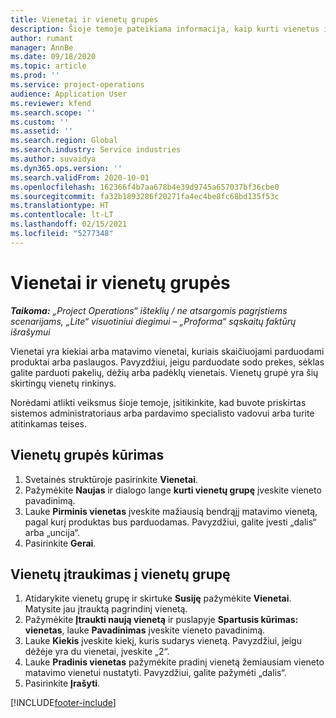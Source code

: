 ```yaml
---
title: Vienetai ir vienetų grupės
description: Šioje temoje pateikiama informacija, kaip kurti vienetus ir vienetų grupes programoje „Dynamics 365 Project Operations“.
author: rumant
manager: AnnBe
ms.date: 09/18/2020
ms.topic: article
ms.prod: ''
ms.service: project-operations
audience: Application User
ms.reviewer: kfend
ms.search.scope: ''
ms.custom: ''
ms.assetid: ''
ms.search.region: Global
ms.search.industry: Service industries
ms.author: suvaidya
ms.dyn365.ops.version: ''
ms.search.validFrom: 2020-10-01
ms.openlocfilehash: 162366f4b7aa678b4e39d9745a657037bf36cbe0
ms.sourcegitcommit: fa32b1893286f20271fa4ec4be8fc68bd135f53c
ms.translationtype: HT
ms.contentlocale: lt-LT
ms.lasthandoff: 02/15/2021
ms.locfileid: "5277348"
---
```

# <a name="units-and-unit-groups"></a>Vienetai ir vienetų grupės

_**Taikoma:** „Project Operations“ išteklių / ne atsargomis pagrįstiems scenarijams, „Lite“ visuotiniui diegimui – „Proforma“ sąskaitų faktūrų išrašymui_

Vienetai yra kiekiai arba matavimo vienetai, kuriais skaičiuojami parduodami produktai arba paslaugos. Pavyzdžiui, jeigu parduodate sodo prekes, sėklas galite parduoti pakelių, dėžių arba padėklų vienetais. Vienetų grupė yra šių skirtingų vienetų rinkinys.

Norėdami atlikti veiksmus šioje temoje, įsitikinkite, kad buvote priskirtas sistemos administratoriaus arba pardavimo specialisto vadovui arba turite atitinkamas teises.

## <a name="create-a-unit-group"></a>Vienetų grupės kūrimas

1. Svetainės struktūroje pasirinkite **Vienetai**.
2. Pažymėkite **Naujas** ir dialogo lange **kurti vienetų grupę** įveskite vieneto pavadinimą.
3. Lauke **Pirminis vienetas** įveskite mažiausią bendrąjį matavimo vienetą, pagal kurį produktas bus parduodamas. Pavyzdžiui, galite įvesti „dalis“ arba „uncija“.
4. Pasirinkite **Gerai**.

## <a name="add-units-to-a-unit-group"></a>Vienetų įtraukimas į vienetų grupę

1. Atidarykite vienetų grupę ir skirtuke **Susiję** pažymėkite **Vienetai**. Matysite jau įtrauktą pagrindinį vienetą.
2. Pažymėkite **Įtraukti naują vienetą** ir puslapyje **Spartusis kūrimas: vienetas**, lauke **Pavadinimas** įveskite vieneto pavadinimą.
3. Lauke **Kiekis** įveskite kiekį, kuris sudarys vienetą. Pavyzdžiui, jeigu dėžėje yra du vienetai, įveskite „2“. 
4. Lauke  **Pradinis vienetas** pažymėkite pradinį vienetą žemiausiam vieneto matavimo vienetui nustatyti. Pavyzdžiui, galite pažymėti „dalis“.
5. Pasirinkite **Įrašyti**.


[!INCLUDE[footer-include](../includes/footer-banner.md)]